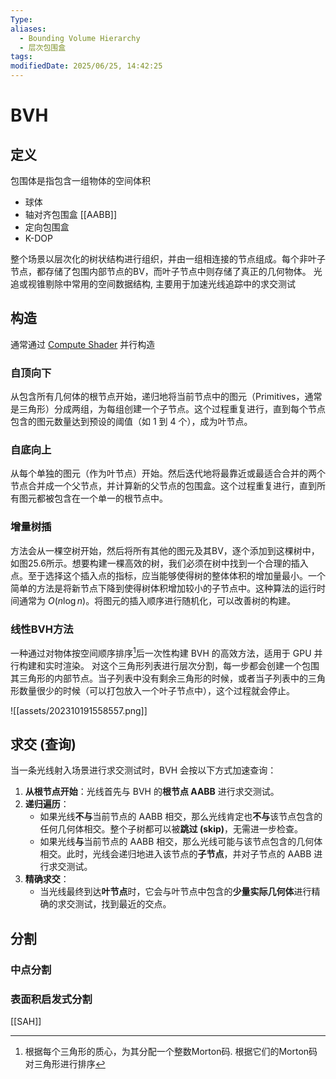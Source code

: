 ```yaml
---
Type: 
aliases:
  - Bounding Volume Hierarchy
  - 层次包围盒
tags: 
modifiedDate: 2025/06/25, 14:42:25
---
```


# BVH

## 定义

包围体是指包含一组物体的空间体积
- 球体
- 轴对齐包围盒 [[AABB]]
- 定向包围盒
- K-DOP

整个场景以层次化的树状结构进行组织，并由一组相连接的节点组成。每个非叶子节点，都存储了包围内部节点的BV，而叶子节点中则存储了真正的几何物体。
光追或视锥剔除中常用的空间数据结构, 主要用于加速光线追踪中的求交测试

## 构造

通常通过 [Compute Shader](Compute%20Shader.md) 并行构造

### 自顶向下

从包含所有几何体的根节点开始，递归地将当前节点中的图元（Primitives，通常是三角形）分成两组，为每组创建一个子节点。这个过程重复进行，直到每个节点包含的图元数量达到预设的阈值（如 1 到 4 个），成为叶节点。

### 自底向上

从每个单独的图元（作为叶节点）开始。然后迭代地将最靠近或最适合合并的两个节点合并成一个父节点，并计算新的父节点的包围盒。这个过程重复进行，直到所有图元都被包含在一个单一的根节点中。

### 增量树插

方法会从一棵空树开始，然后将所有其他的图元及其BV，逐个添加到这棵树中，如图25.6所示。想要构建一棵高效的树，我们必须在树中找到一个合理的插入点。至于选择这个插入点的指标，应当能够使得树的整体体积的增加量最小。一个简单的方法是将新节点下降到使得树体积增加较小的子节点中。这种算法的运行时间通常为 $O(n \log n)$。将图元的插入顺序进行随机化，可以改善树的构建。

### 线性BVH方法

一种通过对物体按空间顺序排序[^1]后一次性构建 BVH 的高效方法，适用于 GPU 并行构建和实时渲染。
对这个三角形列表进行层次分割，每一步都会创建一个包围其三角形的内部节点。当子列表中没有剩余三角形的时候，或者当子列表中的三角形数量很少的时候（可以打包放入一个叶子节点中），这个过程就会停止。

![[assets/202310191558557.png]]

## 求交 (查询)

当一条光线射入场景进行求交测试时，BVH 会按以下方式加速查询：

1. **从根节点开始**：光线首先与 BVH 的**根节点 AABB** 进行求交测试。
2. **递归遍历**：
    - 如果光线**不与**当前节点的 AABB 相交，那么光线肯定也**不与**该节点包含的任何几何体相交。整个子树都可以被**跳过 (skip)**，无需进一步检查。
    - 如果光线**与**当前节点的 AABB 相交，那么光线可能与该节点包含的几何体相交。此时，光线会递归地进入该节点的**子节点**，并对子节点的 AABB 进行求交测试。
3. **精确求交**：
    - 当光线最终到达**叶节点**时，它会与叶节点中包含的**少量实际几何体**进行精确的求交测试，找到最近的交点。

## 分割

### 中点分割

### 表面积启发式分割

[[SAH]]

[^1]: 根据每个三角形的质心，为其分配一个整数Morton码. 根据它们的Morton码对三角形进行排序

